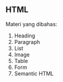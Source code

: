 ## HTML

Materi yang dibahas:

1. Heading
2. Paragraph
3. List
4. Image
5. Table
6. Form
7. Semantic HTML
